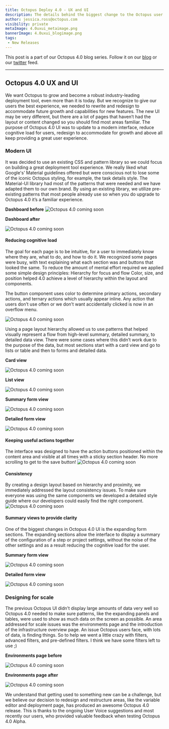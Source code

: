 ```yaml
---
title: Octopus Deploy 4.0 - UX and UI
description: The details behind the biggest change to the Octopus user interface and user experience since it's original launch! 
author: jessica.ross@octopus.com
visibility: private
metaImage: 4.0uxui_metaimage.png
bannerImage: 4.0uxui_blogimage.png
tags:
 - New Releases
---
```


This post is a part of our Octopus 4.0 blog series.  Follow it on our [blog](https://octopus.com/blog) or our [twitter](https://twitter.com/octopusdeploy) feed.

---

## Octopus 4.0 UX and UI

We want Octopus to grow and become a robust industry-leading deployment tool, even more than it is today. But we recognize to give our users the best experience, we needed to rewrite and redesign to accommodate future growth and capabilities for new features. The new UI may be very different, but there are a lot of pages that haven’t had the layout or content changed so you should find most areas familiar.
The purpose of Octopus 4.0 UI was to update to a modern interface, reduce cognitive load for users, redesign to accommodate for growth and above all keep providing a great user experience.

### Modern UI

It was decided to use an existing CSS and pattern library so we could focus on building a great deployment tool experience. We really liked what Google's’ Material guidelines offered but were conscious not to lose some of the iconic Octopus styling, for example, the task details style. The Material-UI library had most of the patterns that were needed and we have adapted them to our own brand. By using an existing library, we utilize pre-existing patterns that most people already use so when you do upgrade to Octopus 4.0 it’s a familiar experience.

**Dashboard before**
![Octopus 4.0 coming soon](4.0_dashboard-before_blogimage.png "width=500")

**Dashboard after**

![Octopus 4.0 coming soon](4.0_dashboard-after_blogimage.png "width=500")

#### Reducing cognitive load

The goal for each page is to be intuitive, for a user to immediately know where they are, what to do, and how to do it. We recognized some pages were busy, with text explaining what each section was and buttons that looked the same. To reduce the amount of mental effort required we applied some simple design principles:
Hierarchy for focus and flow
Color, size, and position helped 4.0 achieve a level of hierarchy within the layout and components.

The button component uses color to determine primary actions, secondary actions, and ternary actions which usually appear inline. Any action that users don’t use often or we don’t want accidentally clicked is now in an overflow menu.

![Octopus 4.0 coming soon](4.0_buttons_blogimage.png "width=500")

Using a page layout hierarchy allowed us to use patterns that helped visually represent a flow from high-level summary, detailed summary, to detailed data view. There were some cases where this didn’t work due to the purpose of the data, but most sections start with a card view and go to lists or table and then to forms and detailed data.

**Card view**

![Octopus 4.0 coming soon](4.0_cardview_blogimage.png "width=500")

**List view**

![Octopus 4.0 coming soon](4.0_listview_blogimage.png "width=500")

**Summary form view**

![Octopus 4.0 coming soon](4.0_summaryview_blogimage.png "width=500")

**Detailed form view**

![Octopus 4.0 coming soon](4.0_detailedview_blogimage.png "width=500")

#### Keeping useful actions together

The interface was designed to have the action buttons positioned within the content area and visible at all times with a sticky section header. No more scrolling to get to the save button!
![Octopus 4.0 coming soon](4.0_sticky-header_blogimage.png "width=500")

#### Consistency

By creating a design layout based on hierarchy and proximity, we immediately addressed the layout consistency issues. To make sure everyone was using the same components we developed a detailed style guide where our developers could easily find the right component.
![Octopus 4.0 coming soon](4.0_styleguide_blogimage.png "width=500")

#### Summary views to provide clarity

One of the biggest changes in Octopus 4.0 UI is the expanding form sections. The expanding sections allow the interface to display a summary of the configuration of a step or project settings, without the noise of the other settings and as a result reducing the cognitive load for the user.

**Summary form view**

![Octopus 4.0 coming soon](4.0_summary-view_blogimage.png "width=500")

**Detailed form view**

![Octopus 4.0 coming soon](4.0_detailed-view_blogimage.png "width=500")

### Designing for scale

The previous Octopus UI didn’t display large amounts of data very well so Octopus 4.0 needed to make sure patterns, like the expanding panels and tables, were used to show as much data on the screen as possible. An area addressed for scale issues was the environments page and the introduction of the infrastructure overview page. An issue Octopus users face, with lots of data, is finding things. So to help we went a little crazy with filters, advanced filters, and pre-defined filters. I think we have some filters left to use ;)

**Environments page before**

![Octopus 4.0 coming soon](4.0_environments-before_blogimage.png "width=500")

**Environments page after**

![Octopus 4.0 coming soon](4.0_environments-after_blogimage.png "width=500")

We understand that getting used to something new can be a challenge, but we believe our decision to redesign and restructure areas, like the variable editor and deployment page, has produced an awesome Octopus 4.0 release. This is thanks to the ongoing User Voice suggestions and most recently our users, who provided valuable feedback when testing Octopus 4.0 Alpha.
